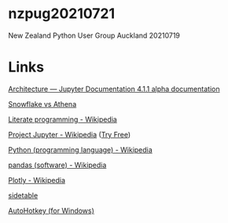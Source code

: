 # nzpug20210721
New Zealand Python User Group Auckland 20210719

# Links
[Architecture — Jupyter Documentation 4.1.1 alpha documentation](https://jupyter.readthedocs.io/en/latest/projects/architecture/content-architecture.html)

[Snowflake vs Athena](https://www.firebolt.io/comparison/snowflake-vs-athena)

[Literate programming - Wikipedia](https://en.wikipedia.org/wiki/Literate_programming)

[Project Jupyter - Wikipedia](https://en.wikipedia.org/wiki/Project_Jupyter) ([Try Free](https://jupyter.org/try))

[Python (programming language) - Wikipedia](https://en.wikipedia.org/wiki/Python_(programming_language))

[pandas (software) - Wikipedia](https://en.wikipedia.org/wiki/Pandas_(software))

[Plotly - Wikipedia](https://en.wikipedia.org/wiki/Plotly)

[sidetable](https://github.com/chris1610/sidetable)

[AutoHotkey (for Windows)](https://www.autohotkey.com/)

